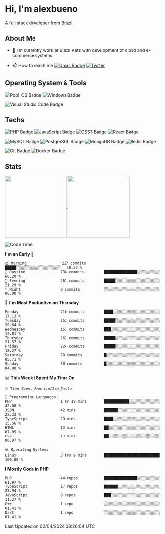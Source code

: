 # Hi, I'm alexbueno

A full stack developer from Brazil.

## About Me

- 🌱 I’m currently work at Black Katz with development of cloud and e-commerce systems.

- 📫 How to reach me [![Gmail Badge](https://img.shields.io/badge/-gmail-c14438?style=for-the-badge&logo=Gmail&logoColor=ffffff)](mailto:alexsandrofbueno@gmail.com) [![Twitter](https://img.shields.io/badge/twitter-1DA1F2.svg?style=for-the-badge&logo=twitter&logoColor=ffffff)](https://twitter.com/Alex_Bueno_7)

## Operating System & Tools

![Pop!_OS Badge](https://img.shields.io/badge/Pop!__OS-48B9C7?logo=popos&logoColor=fff&style=flat)
![Windows Badge](https://img.shields.io/badge/Windows-0078D6?logo=windows&logoColor=fff&style=flat)

![Visual Studio Code Badge](https://img.shields.io/badge/Visual%20Studio%20Code-007ACC?logo=visualstudiocode&logoColor=fff&style=flat)

## Techs

![PHP Badge](https://img.shields.io/badge/PHP-777BB4?logo=php&logoColor=fff&style=flat)
![JavaScript Badge](https://img.shields.io/badge/JavaScript-F7DF1E?logo=javascript&logoColor=000&style=flat)
![CSS3 Badge](https://img.shields.io/badge/CSS3-1572B6?logo=css3&logoColor=fff&style=flat)
![React Badge](https://img.shields.io/badge/React-61DAFB?logo=react&logoColor=000&style=flat)

![MySQL Badge](https://img.shields.io/badge/MySQL-4479A1?logo=mysql&logoColor=fff&style=flat)
![PostgreSQL Badge](https://img.shields.io/badge/PostgreSQL-4169E1?logo=postgresql&logoColor=fff&style=flat)
![MongoDB Badge](https://img.shields.io/badge/MongoDB-47A248?logo=mongodb&logoColor=fff&style=flat)
![Redis Badge](https://img.shields.io/badge/Redis-DC382D?logo=redis&logoColor=fff&style=flat)

![Git Badge](https://img.shields.io/badge/Git-F05032?logo=git&logoColor=fff&style=flat)
![Docker Badge](https://img.shields.io/badge/Docker-2496ED?logo=docker&logoColor=fff&style=flat)


## Stats

<a href="https://github.com/anuraghazra/github-readme-stats">
  <img height=200 align="center" src="https://github-readme-stats.vercel.app/api?username=alexbueno7&theme=dark" />
</a>
<a href="https://github.com/anuraghazra/convoychat">
  <img height=200 align="center" src="https://github-readme-stats.vercel.app/api/top-langs?username=alexbueno7&layout=compact&langs_count=8&card_width=320&theme=dark" />
</a>

<!--START_SECTION:waka-->
![Code Time](http://img.shields.io/badge/Code%20Time-914%20hrs%2034%20mins-blue)

**I'm an Early 🐤** 

```text
🌞 Morning                227 commits         █████░░░░░░░░░░░░░░░░░░░░   18.52 % 
🌆 Daytime                738 commits         ███████████████░░░░░░░░░░   60.20 % 
🌃 Evening                261 commits         █████░░░░░░░░░░░░░░░░░░░░   21.29 % 
🌙 Night                  0 commits           ░░░░░░░░░░░░░░░░░░░░░░░░░   00.00 % 
```
📅 **I'm Most Productive on Thursday** 

```text
Monday                   210 commits         ████░░░░░░░░░░░░░░░░░░░░░   17.13 % 
Tuesday                  253 commits         █████░░░░░░░░░░░░░░░░░░░░   20.64 % 
Wednesday                157 commits         ███░░░░░░░░░░░░░░░░░░░░░░   12.81 % 
Thursday                 262 commits         █████░░░░░░░░░░░░░░░░░░░░   21.37 % 
Friday                   224 commits         █████░░░░░░░░░░░░░░░░░░░░   18.27 % 
Saturday                 70 commits          █░░░░░░░░░░░░░░░░░░░░░░░░   05.71 % 
Sunday                   50 commits          █░░░░░░░░░░░░░░░░░░░░░░░░   04.08 % 
```


📊 **This Week I Spent My Time On** 

```text
🕑︎ Time Zone: America/Sao_Paulo

💬 Programming Languages: 
PHP                      1 hr 19 mins        ███████████░░░░░░░░░░░░░░   42.08 % 
JSON                     42 mins             ██████░░░░░░░░░░░░░░░░░░░   22.33 % 
TypeScript               29 mins             ████░░░░░░░░░░░░░░░░░░░░░   15.56 % 
HTML                     13 mins             ██░░░░░░░░░░░░░░░░░░░░░░░   07.05 % 
CSS                      13 mins             ██░░░░░░░░░░░░░░░░░░░░░░░   06.97 % 

💻 Operating System: 
Linux                    3 hrs 9 mins        █████████████████████████   100.00 % 
```

**I Mostly Code in PHP** 

```text
PHP                      44 repos            ███████████████░░░░░░░░░░   61.97 % 
TypeScript               17 repos            ██████░░░░░░░░░░░░░░░░░░░   23.94 % 
JavaScript               8 repos             ███░░░░░░░░░░░░░░░░░░░░░░   11.27 % 
C++                      1 repo              ░░░░░░░░░░░░░░░░░░░░░░░░░   01.41 % 
Dart                     1 repo              ░░░░░░░░░░░░░░░░░░░░░░░░░   01.41 % 
```




 Last Updated on 02/04/2024 08:26:04 UTC
<!--END_SECTION:waka-->
